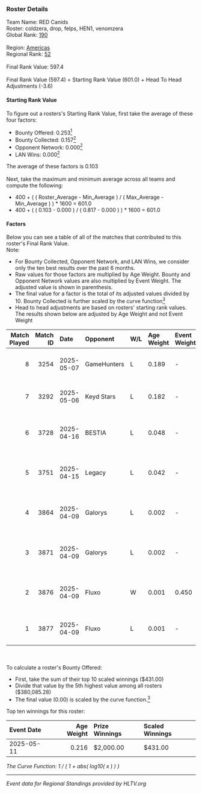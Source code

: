 ### Roster Details<br />
Team Name: RED Canids<br />
Roster: coldzera, drop, felps, HEN1, venomzera<br />
Global Rank: [190](../../standings_global_2025_10_06.md)<br />
<br />
Region: [Americas]( ../../standings_americas_2025_10_06.md)<br />
Regional Rank: [52]( ../../standings_americas_2025_10_06.md)<br />
<br />
Final Rank Value:  597.4<br />
<br />
Final Rank Value (597.4) = Starting Rank Value (601.0) + Head To Head Adjustments (-3.6)<br />

#### Starting Rank Value<br />
To figure out a rosters's Starting Rank Value, first take the average of these four factors:<br />
- Bounty Offered: 0.253[<sup>1</sup>](#table2)
- Bounty Collected: 0.157[<sup>2</sup>](#table1)
- Opponent Network: 0.000[<sup>2</sup>](#table1)
- LAN Wins: 0.000[<sup>2</sup>](#table1)

The average of these factors is 0.103<br />
<br />
Next, take the maximum and minimum average across all teams and compute the following:<br />
- 400 + ( ( Roster_Average - Min_Average ) / ( Max_Average - Min_Average ) ) * 1600 = 601.0
- 400 + ( ( 0.103 - 0.000 ) / ( 0.817 - 0.000 ) ) * 1600 = 601.0


#### Factors<br />
Below you can see a table of all of the matches that contributed to this roster's Final Rank Value.<br />
Note:<br />

- For Bounty Collected, Opponent Network, and LAN Wins, we consider only the ten best results over the past 6 months.
- Raw values for those factors are multiplied by Age Weight. Bounty and Opponent Network values are also multiplied by Event Weight. The adjusted value is shown in parenthesis.
- The final value for a factor is the total of its adjusted values divided by 10. Bounty Collected is further scaled by the curve function[<sup>3</sup>](#curveFunction)
- Head to head adjustments are based on rosters' starting rank values. The results shown below are adjusted by Age Weight and not Event Weight
<span id="table1"></span><br />


| Match Played | Match ID | Date       | Opponent    | W/L | Age Weight | Event Weight | Bounty Collected | Opponent Network | LAN Wins  | H2H Adj. | Roster                                 |
| -: | -: | :- | :- | :- | :- | :- | :- | :- | :- | -: | :- |
|            8 |     3254 | 2025-05-07 | GameHunters | L   | 0.189      | -            | -                | -                | -         |    -1.34 | coldzera, drop, edv, FasteR, venomzera |
|            7 |     3292 | 2025-05-06 | Keyd Stars  | L   | 0.182      | -            | -                | -                | -         |    -2.11 | coldzera, drop, edv, FasteR, venomzera |
|            6 |     3728 | 2025-04-16 | BESTIA      | L   | 0.048      | -            | -                | -                | -         |    -0.12 | coldzera, drop, felps, HEN1, venomzera |
|            5 |     3751 | 2025-04-15 | Legacy      | L   | 0.042      | -            | -                | -                | -         |    -0.02 | coldzera, drop, felps, HEN1, venomzera |
|            4 |     3864 | 2025-04-09 | Galorys     | L   | 0.002      | -            | -                | -                | -         |    -0.01 | coldzera, drop, felps, HEN1, venomzera |
|            3 |     3871 | 2025-04-09 | Galorys     | L   | 0.002      | -            | -                | -                | -         |    -0.01 | coldzera, drop, felps, HEN1, venomzera |
|            2 |     3876 | 2025-04-09 | Fluxo       | W   | 0.001      | 0.450        | 0.065 (0.000)    | 0.676 (0.000)    | 0 (0.000) |     0.04 | coldzera, drop, felps, HEN1, venomzera |
|            1 |     3877 | 2025-04-09 | Fluxo       | L   | 0.001      | -            | -                | -                | -         |    -0.00 | coldzera, drop, edv, felps, venomzera  |

<br />
<span id="table2"></span><br />
To calculate a roster's Bounty Offered:<br />

- First, take the sum of their top 10 scaled winnings ($431.00)
- Divide that value by the 5th highest value among all rosters ($380,085.28)
- The final value (0.00) is scaled by the curve function.[<sup>3</sup>](#curveFunction)

Top ten winnings for this roster:<br />

| Event Date | Age Weight | Prize Winnings | Scaled Winnings |
| :- | -: | :- | :- |
| 2025-05-11 |      0.216 | $2,000.00      | $431.00         |


<span id="curveFunction"></span>_The Curve Function: 1 / ( 1 + abs( log10( x ) ) )_<br />

---
_Event data for Regional Standings provided by HLTV.org_<br />
